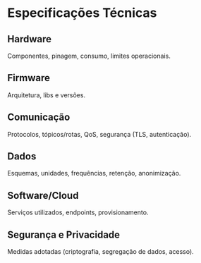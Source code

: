 # Especificações Técnicas

## Hardware
Componentes, pinagem, consumo, limites operacionais.

## Firmware
Arquitetura, libs e versões.

## Comunicação
Protocolos, tópicos/rotas, QoS, segurança (TLS, autenticação).

## Dados
Esquemas, unidades, frequências, retenção, anonimização.

## Software/Cloud
Serviços utilizados, endpoints, provisionamento.

## Segurança e Privacidade
Medidas adotadas (criptografia, segregação de dados, acesso).
